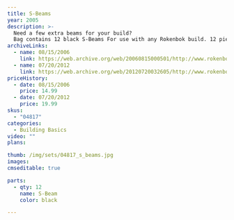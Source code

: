 ```yaml
---
title: S-Beams
year: 2005
description: >-
  Need a few extra beams for your build?
  Bag contains 12 black S-Beams For use with any Rokenbok build. 12 piece total.
archiveLinks:
  - name: 08/15/2006
    link: https://web.archive.org/web/20060815000501/http://www.rokenbok.com/catalog/pd_bb_04817.html
  - name: 07/20/2012
    link: https://web.archive.org/web/20120720032605/http://www.rokenbok.com/estore/construction/s-beams
priceHistory:
  - date: 08/15/2006
    price: 14.99
  - date: 07/20/2012
    price: 19.99
skus:
  - "04817"
categories: 
  - Building Basics
video: ""
plans:

thumb: /img/sets/04817_s_beams.jpg
images:
cmseditable: true

parts:
  - qty: 12
    name: S-Beam
    color: black

---
```

